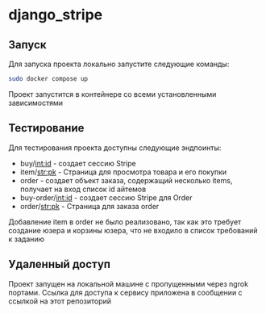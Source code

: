 # django_stripe

## Запуск

Для запуска проекта локально запустите следующие команды:

```bash
sudo docker compose up
```

Проект запустится в контейнере со всеми установленными зависимостями

## Тестирование

Для тестирования проекта доступны следующие эндпоинты:

- buy/<int:id> - создает сессию Stripe
- item/<str:pk> - Страница для просмотра товара и его покупки
- order - создает объект заказа, содержащий несколько items, получает на вход список id айтемов
- buy-order/<int:id> - создает сессию Stripe для Order
- order/<str:pk> - Страница для заказа order

Добавление item в order не было реализовано, так как это требует создание юзера и корзины юзера, что не входило в список требований к заданию

## Удаленный доступ

Проект запущен на локальной машине с пропущенными через ngrok портами. Ссылка для доступа к сервису приложена в сообщении с ссылкой на этот репозиторий
